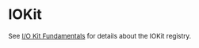 IOKit
=====
<span style="border-collapse:separate"><span style="font-family:inherit"><span style="font-size:small">See </span></span>[<span style="font-family:inherit"><span style="font-size:small">I/O Kit Fundamentals</span></span>](http://developer.apple.com/documentation/DeviceDrivers/Conceptual/IOKitFundamentals/index.html#//apple_ref/doc/uid/TP0000011)<span style="font-family:inherit"><span style="font-size:small"> for details about the IOKit registry.</span></span></span>
